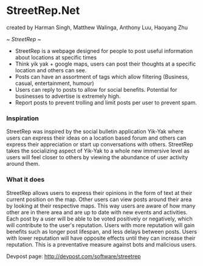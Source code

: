 # StreetRep.Net
created by Harman Singh, Matthew Walinga, Anthony Luu, Haoyang Zhu

*~ StreetRep ~*
- StreetRep is a webpage designed for people to post useful information about locations at specific times
- Think yik yak + google maps, users can post their thoughts at a specific location and others can see. 
- Posts can have an assortment of tags which allow filtering (Business, casual, entertainment, humour) 
- Users can reply to posts to allow for social benefits. Potential for businesses to advertise is extremely high. 
- Report posts to prevent trolling and limit posts per user to prevent spam.

<h3>Inspiration</h3>
StreetRep was inspired by the social bulletin application Yik-Yak where users can express their ideas on a location based forum and others can express their appreciation or start up conversations with others. StreetRep takes the socializing aspect of Yik-Yak to a whole new immersive level as users will feel closer to others by viewing the abundance of user activity around them.

<h3>What it does</h3>
StreetRep allows users to express their opinions in the form of text at their current position on the map. Other users can view posts around their area by looking at their respective maps. This way users are aware of how many other are in there area and are up to date with new events and activities. Each post by a user will be able to be voted positively or negatively, which will contribute to the user's reputation. Users with more reputation will gain benefits such as longer post lifespan, and less delays between posts. Users with lower reputation will have opposite effects until they can increase their reputation. This is a preventative measure against bots and malicious users.

Devpost page: http://devpost.com/software/streetrep
